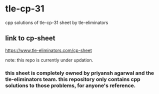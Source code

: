 # tle-cp-31
 cpp solutions of tle-cp-31 sheet by tle-eliminators

## link to cp-sheet
https://www.tle-eliminators.com/cp-sheet

note: this repo is currently under updation.

### this sheet is completely owned by priyansh agarwal and the tle-eliminators team. this repository only contains cpp solutions to those problems, for anyone's reference.
